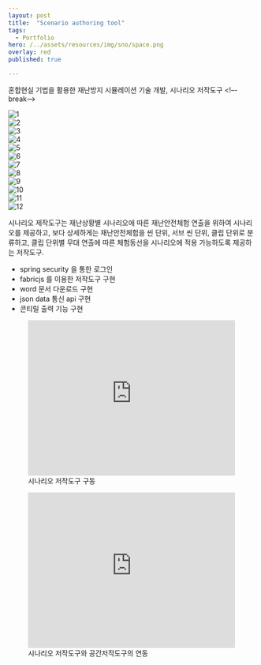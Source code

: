 ```yaml
---
layout: post
title:  "Scenario authoring tool"
tags:
  - Portfolio
hero: /../assets/resources/img/sno/space.png
overlay: red
published: true

---
```

혼합현실 기법을 활용한 재난방지 시뮬레이션 기술 개발, 시나리오 저작도구
<!–-break-–>
<div class="swiper-container">
    <div class="swiper-wrapper">
      	<div class="swiper-slide"><img src="/../assets/resources/img/sno/login.png" alt="1"></div>
	 	<div class="swiper-slide"><img src="/../assets/resources/img/sno/jogin.png" alt="2"></div>
	 	<div class="swiper-slide"><img src="/../assets/resources/img/sno/find.png" alt="3"></div>
	 	<div class="swiper-slide"><img src="/../assets/resources/img/sno/mode.png" alt="4"></div>
	 	<div class="swiper-slide"><img src="/../assets/resources/img/sno/new.png" alt="5"></div>
	 	<div class="swiper-slide"><img src="/../assets/resources/img/sno/make.png" alt="6"></div>
	 	<div class="swiper-slide"><img src="/../assets/resources/img/sno/login.png" alt="7"></div>
	 	<div class="swiper-slide"><img src="/../assets/resources/img/sno/space.png" alt="8"></div>
	 	<div class="swiper-slide"><img src="/../assets/resources/img/sno/conti.png" alt="9"></div>
	 	<div class="swiper-slide"><img src="/../assets/resources/img/sno/export.png" alt="10"></div>
	 	<div class="swiper-slide"><img src="/../assets/resources/img/sno/word.png" alt="11"></div>
	 	<div class="swiper-slide"><img src="/../assets/resources/img/sno/print.png" alt="12"></div>
    </div>
    <!-- Add Pagination -->
    <div class="swiper-pagination"></div>
    <!-- Add Arrows -->
    <div class="swiper-button-next"></div>
    <div class="swiper-button-prev"></div>
</div>

<link rel="stylesheet" href="/../assets/resources/lib/swiper/css/swiper.min.css">
<script src="https://code.jquery.com/jquery-1.9.1.min.js"></script>
<script src="/../assets/resources/lib/swiper/js/swiper.min.js"></script>
<script>
	$(function() {
		var swiper = new Swiper('.swiper-container', {
	    spaceBetween: 30,
	      centeredSlides: true,
	      autoplay: {
	        delay: 2500,
	        disableOnInteraction: false,
	      },
	      pagination: {
	        el: '.swiper-pagination',
	        clickable: true,
	      },
	      navigation: {
	        nextEl: '.swiper-button-next',
	        prevEl: '.swiper-button-prev',
	      },
	    });
    });
</script>

시나리오 제작도구는 재난상황별 시나리오에 따른 재난안전체험 연출을 위하여 시나리
오를 제공하고, 보다 상세하게는 재난안전체험을 씬 단위, 서브 씬 단위, 클립 단위로 분류하고, 
클립 단위별 무대 연출에 따른 체험동선을 시나리오에 적용 가능하도록 제공하는 저작도구. 

<ul>
	<li>spring security 을 통한 로그인</li>
  	<li>fabricjs 를 이용한 저작도구 구현</li>
  	<li>word 문서 다운로드 구현</li>
  	<li>json data 통신 api 구현</li>
  	<li>콘티릴 출력 기능 구현</li>
</ul>

<figure>
	<iframe width="420" height="315" src="https://www.youtube.com/embed/VwhpKXOGaqY" frameborder="0" allowfullscreen></iframe>
 	<figcaption>시나리오 저작도구 구동</figcaption>   
</figure>

<figure>
	<iframe width="420" height="315" src="https://www.youtube.com/embed/Ons3rnsqk5E" frameborder="0" allowfullscreen></iframe>
 	<figcaption>시나리오 저작도구와 공간저작도구의 연동 </figcaption>
</figure>
